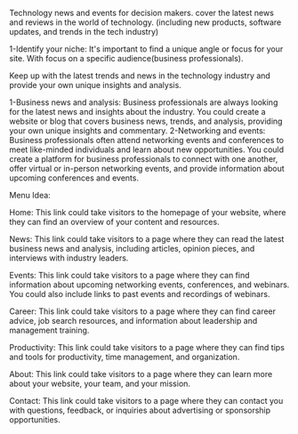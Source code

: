 Technology news and events for decision makers.
cover the latest news and reviews in the world of technology. (including new products, software updates, and trends in the tech industry)

1-Identify your niche:
It's important to find a unique angle or focus for your site. With focus on a specific audience(business professionals).

Keep up with the latest trends and news in the technology industry and provide your own unique insights and analysis.

1-Business news and analysis: Business professionals are always looking for the latest news and insights about the industry. You could create a website or blog that covers business news, trends, and analysis, providing your own unique insights and commentary.
2-Networking and events: Business professionals often attend networking events and conferences to meet like-minded individuals and learn about new opportunities. You could create a platform for business professionals to connect with one another, offer virtual or in-person networking events, and provide information about upcoming conferences and events.

Menu Idea:

Home: This link could take visitors to the homepage of your website, where they can find an overview of your content and resources.

News: This link could take visitors to a page where they can read the latest business news and analysis, including articles, opinion pieces, and interviews with industry leaders.

Events: This link could take visitors to a page where they can find information about upcoming networking events, conferences, and webinars. You could also include links to past events and recordings of webinars.

Career: This link could take visitors to a page where they can find career advice, job search resources, and information about leadership and management training.

Productivity: This link could take visitors to a page where they can find tips and tools for productivity, time management, and organization.

About: This link could take visitors to a page where they can learn more about your website, your team, and your mission.

Contact: This link could take visitors to a page where they can contact you with questions, feedback, or inquiries about advertising or sponsorship opportunities.
